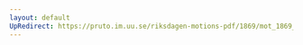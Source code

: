 ```yaml
---
layout: default
UpRedirect: https://pruto.im.uu.se/riksdagen-motions-pdf/1869/mot_1869__ak__75/mot_1869__ak__75-002.pdf
---
```


